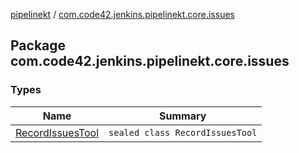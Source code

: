 [pipelinekt](../index.md) / [com.code42.jenkins.pipelinekt.core.issues](./index.md)

## Package com.code42.jenkins.pipelinekt.core.issues

### Types

| Name | Summary |
|---|---|
| [RecordIssuesTool](-record-issues-tool/index.md) | `sealed class RecordIssuesTool` |
